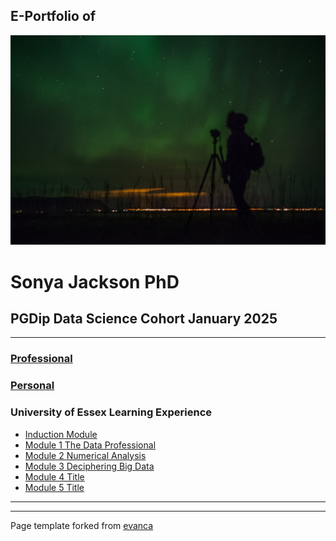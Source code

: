 ## E-Portfolio of   

![](https://github.com/sjackson-DS25/sjackson-DS25.github.io/blob/master/northern%20lights.png?raw=true)

# Sonya Jackson PhD      

## PGDip Data Science Cohort January 2025

---

### [Professional](https://sjackson-DS25.github.io/Professional)

### [Personal](https://github.com/crypto61/eportfolio/blob/master/Personal.md) 


### University of Essex Learning Experience

*   [Induction Module](https://sjackson-ds25.github.io/induction)
*   [Module 1 The Data Professional](http://example.com/)
*   [Module 2 Numerical Analysis](https://sjackson-DS25.github.io/module%202/Landing%20page.html)
*   [Module 3 Deciphering Big Data]([http://example.com/](https://sjackson-DS25.github.io/module%203/Landing%20page.html))
*   [Module 4 Title](http://example.com/)
*   [Module 5 Title](http://example.com/)

---

---

Page template forked from [evanca](https://github.com/evanca/quick-portfolio)
